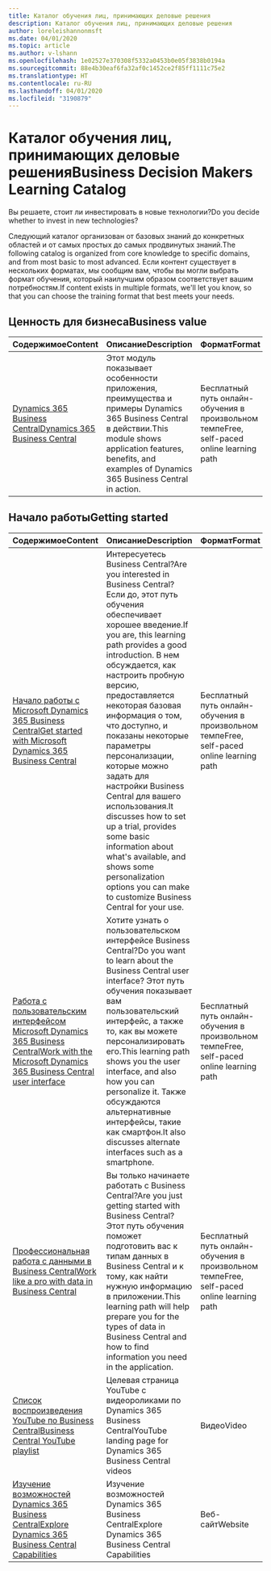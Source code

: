 ```yaml
---
title: Каталог обучения лиц, принимающих деловые решения
description: Каталог обучения лиц, принимающих деловые решения
author: loreleishannonmsft
ms.date: 04/01/2020
ms.topic: article
ms.author: v-lshann
ms.openlocfilehash: 1e02527e370308f5332a0453b0e05f3838b0194a
ms.sourcegitcommit: 88e4b30eaf6fa32af0c1452ce2f85ff1111c75e2
ms.translationtype: HT
ms.contentlocale: ru-RU
ms.lasthandoff: 04/01/2020
ms.locfileid: "3190879"
---
```

# <a name="business-decision-makers-learning-catalog"></a><span data-ttu-id="d2473-103">Каталог обучения лиц, принимающих деловые решения</span><span class="sxs-lookup"><span data-stu-id="d2473-103">Business Decision Makers Learning Catalog</span></span>

<span data-ttu-id="d2473-104">Вы решаете, стоит ли инвестировать в новые технологии?</span><span class="sxs-lookup"><span data-stu-id="d2473-104">Do you decide whether to invest in new technologies?</span></span>

<span data-ttu-id="d2473-105">Следующий каталог организован от базовых знаний до конкретных областей и от самых простых до самых продвинутых знаний.</span><span class="sxs-lookup"><span data-stu-id="d2473-105">The following catalog is organized from core knowledge to specific domains, and from most basic to most advanced.</span></span> <span data-ttu-id="d2473-106">Если контент существует в нескольких форматах, мы сообщим вам, чтобы вы могли выбрать формат обучения, который наилучшим образом соответствует вашим потребностям.</span><span class="sxs-lookup"><span data-stu-id="d2473-106">If content exists in multiple formats, we'll let you know, so that you can choose the training format that best meets your needs.</span></span>  

## <a name="business-value"></a><span data-ttu-id="d2473-107">Ценность для бизнеса<a name="busvalue"></a></span><span class="sxs-lookup"><span data-stu-id="d2473-107">Business value<a name="busvalue"></a></span></span>

| <span data-ttu-id="d2473-108">Содержимое</span><span class="sxs-lookup"><span data-stu-id="d2473-108">Content</span></span>                                                                 | <span data-ttu-id="d2473-109">Описание</span><span class="sxs-lookup"><span data-stu-id="d2473-109">Description</span></span>                                                                                                | <span data-ttu-id="d2473-110">Формат</span><span class="sxs-lookup"><span data-stu-id="d2473-110">Format</span></span>                                | <span data-ttu-id="d2473-111">Длина</span><span class="sxs-lookup"><span data-stu-id="d2473-111">Length</span></span>     |
|----------------------------------------------------------------------------------------------------------------|------------------------------------------------------------------------------------------------------------|---------------------------------------|------------|
| [<span data-ttu-id="d2473-112">Dynamics 365 Business Central</span><span class="sxs-lookup"><span data-stu-id="d2473-112">Dynamics 365 Business Central</span></span>](https://docs.microsoft.com/learn/modules/dynamics-365-business-central/) | <span data-ttu-id="d2473-113">Этот модуль показывает особенности приложения, преимущества и примеры Dynamics 365 Business Central в действии.</span><span class="sxs-lookup"><span data-stu-id="d2473-113">This module shows application features, benefits, and examples of Dynamics 365 Business Central in action.</span></span> | <span data-ttu-id="d2473-114">Бесплатный путь онлайн-обучения в произвольном темпе</span><span class="sxs-lookup"><span data-stu-id="d2473-114">Free, self-paced online learning path</span></span> | <span data-ttu-id="d2473-115">24 минуты</span><span class="sxs-lookup"><span data-stu-id="d2473-115">24 minutes</span></span> |

## <a name="getting-started"></a><span data-ttu-id="d2473-116">Начало работы<a name="get-started"></a></span><span class="sxs-lookup"><span data-stu-id="d2473-116">Getting started<a name="get-started"></a></span></span>

| <span data-ttu-id="d2473-117">Содержимое</span><span class="sxs-lookup"><span data-stu-id="d2473-117">Content</span></span>                                                                                                                             | <span data-ttu-id="d2473-118">Описание</span><span class="sxs-lookup"><span data-stu-id="d2473-118">Description</span></span>                                                                                                                                                                                                                                                                                      | <span data-ttu-id="d2473-119">Формат</span><span class="sxs-lookup"><span data-stu-id="d2473-119">Format</span></span>                                | <span data-ttu-id="d2473-120">Длина</span><span class="sxs-lookup"><span data-stu-id="d2473-120">Length</span></span>             |
|------------------------------------------------------------------------------------------------------------------------------------------------------------------------------|--------------------------------------------------------------------------------------------------------------------------------------------------------------------------------------------------------------------------------------------------------------------------------------------------|---------------------------------------|--------------------|
| [<span data-ttu-id="d2473-121">Начало работы с Microsoft Dynamics 365 Business Central</span><span class="sxs-lookup"><span data-stu-id="d2473-121">Get started with Microsoft Dynamics 365 Business Central</span></span>](https://docs.microsoft.com/learn/paths/get-started-dynamics-365-business-central/)                          | <span data-ttu-id="d2473-122">Интересуетесь Business Central?</span><span class="sxs-lookup"><span data-stu-id="d2473-122">Are you interested in Business Central?</span></span> <span data-ttu-id="d2473-123">Если до, этот путь обучения обеспечивает хорошее введение.</span><span class="sxs-lookup"><span data-stu-id="d2473-123">If you are, this learning path provides a good introduction.</span></span> <span data-ttu-id="d2473-124">В нем обсуждается, как настроить пробную версию, предоставляется некоторая базовая информация о том, что доступно, и показаны некоторые параметры персонализации, которые можно задать для настройки Business Central для вашего использования.</span><span class="sxs-lookup"><span data-stu-id="d2473-124">It discusses how to set up a trial, provides some basic information about what's available, and shows some personalization options you can make to customize Business Central for your use.</span></span> | <span data-ttu-id="d2473-125">Бесплатный путь онлайн-обучения в произвольном темпе</span><span class="sxs-lookup"><span data-stu-id="d2473-125">Free, self-paced online learning path</span></span> | <span data-ttu-id="d2473-126">3 часа 4 минуты</span><span class="sxs-lookup"><span data-stu-id="d2473-126">3 hours 4 minutes</span></span>  |
| [<span data-ttu-id="d2473-127">Работа с пользовательским интерфейсом Microsoft Dynamics 365 Business Central</span><span class="sxs-lookup"><span data-stu-id="d2473-127">Work with the Microsoft Dynamics 365 Business Central user interface</span></span>](https://docs.microsoft.com/learn/paths/work-with-user-interface-dynamics-365-business-central/) | <span data-ttu-id="d2473-128">Хотите узнать о пользовательском интерфейсе Business Central?</span><span class="sxs-lookup"><span data-stu-id="d2473-128">Do you want to learn about the Business Central user interface?</span></span> <span data-ttu-id="d2473-129">Этот путь обучения показывает вам пользовательский интерфейс, а также то, как вы можете персонализировать его.</span><span class="sxs-lookup"><span data-stu-id="d2473-129">This learning path shows you the user interface, and also how you can personalize it.</span></span> <span data-ttu-id="d2473-130">Также обсуждаются альтернативные интерфейсы, такие как смартфон.</span><span class="sxs-lookup"><span data-stu-id="d2473-130">It also discusses alternate interfaces such as a smartphone.</span></span>                                                                               | <span data-ttu-id="d2473-131">Бесплатный путь онлайн-обучения в произвольном темпе</span><span class="sxs-lookup"><span data-stu-id="d2473-131">Free, self-paced online learning path</span></span> | <span data-ttu-id="d2473-132">2 часа 27 минут</span><span class="sxs-lookup"><span data-stu-id="d2473-132">2 hours 27 minutes</span></span> |
| [<span data-ttu-id="d2473-133">Профессиональная работа с данными в Business Central</span><span class="sxs-lookup"><span data-stu-id="d2473-133">Work like a pro with data in Business Central</span></span>](https://docs.microsoft.com/learn/paths/work-pro-data-dynamics-365-business-central)                                    | <span data-ttu-id="d2473-134">Вы только начинаете работать с Business Central?</span><span class="sxs-lookup"><span data-stu-id="d2473-134">Are you just getting started with Business Central?</span></span> <span data-ttu-id="d2473-135">Этот путь обучения поможет подготовить вас к типам данных в Business Central и к тому, как найти нужную информацию в приложении.</span><span class="sxs-lookup"><span data-stu-id="d2473-135">This learning path will help prepare you for the types of data in Business Central and how to find information you need in the application.</span></span>                                                                                                  | <span data-ttu-id="d2473-136">Бесплатный путь онлайн-обучения в произвольном темпе</span><span class="sxs-lookup"><span data-stu-id="d2473-136">Free, self-paced online learning path</span></span> | <span data-ttu-id="d2473-137">2 часа 27 минут</span><span class="sxs-lookup"><span data-stu-id="d2473-137">2 hours 27 minutes</span></span> |
| [<span data-ttu-id="d2473-138">Список воспроизведения YouTube по Business Central</span><span class="sxs-lookup"><span data-stu-id="d2473-138">Business Central YouTube playlist</span></span>](https://www.youtube.com/playlist?list=PLcakwueIHoT-wVFPKUtmxlqcG1kJ0oqq4)                                                                | <span data-ttu-id="d2473-139">Целевая страница YouTube с видеороликами по Dynamics 365 Business Central</span><span class="sxs-lookup"><span data-stu-id="d2473-139">YouTube landing page for Dynamics 365 Business Central videos</span></span>                                                                                                                                                                                                                                    | <span data-ttu-id="d2473-140">Видео</span><span class="sxs-lookup"><span data-stu-id="d2473-140">Video</span></span>                                 |                    |
| [<span data-ttu-id="d2473-141">Изучение возможностей Dynamics 365 Business Central</span><span class="sxs-lookup"><span data-stu-id="d2473-141">Explore Dynamics 365 Business Central Capabilities</span></span>](https://dynamics.microsoft.com/business-central/capabilities/)                                                    | <span data-ttu-id="d2473-142">Изучение возможностей Dynamics 365 Business Central</span><span class="sxs-lookup"><span data-stu-id="d2473-142">Explore Dynamics 365 Business Central Capabilities</span></span>                                                                                                                                                                                                                                               | <span data-ttu-id="d2473-143">Веб-сайт</span><span class="sxs-lookup"><span data-stu-id="d2473-143">Website</span></span>                               |                    |
